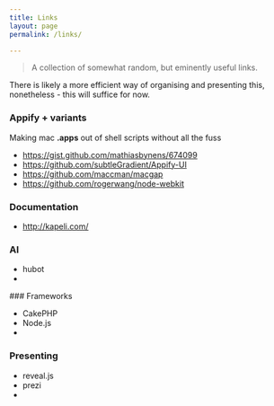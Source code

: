 ```yaml
---
title: Links
layout: page
permalink: /links/

---
```


> A collection of somewhat random, but eminently useful links.

There is likely a more efficient way of organising and presenting this, nonetheless - this will suffice for now.

### Appify + variants

Making mac **.apps** out of shell scripts without all the fuss

+ https://gist.github.com/mathiasbynens/674099
+ https://github.com/subtleGradient/Appify-UI
+ https://github.com/maccman/macgap
+ https://github.com/rogerwang/node-webkit


### Documentation

+ http://kapeli.com/


### AI

+ hubot
+ 

### Frameworks

+ CakePHP
+ Node.js
+ 

### Presenting

+ reveal.js
+ prezi
+ 
